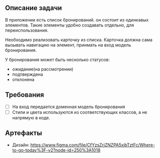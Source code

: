 ## Описание задачи

В приложении есть список бронирований. он состоит из одинкавых элементов.
Такие элементы удобно создавать отдельно, для переиспользования.

Необходимо реализовать карточку из списка.
Карточка должна сама вызывать навигацию на элемент, принмать на вход модель бронирования.

У бронирования может быть несколько статусов:
- ожидание(на рассмотрении)
- подтверждена
- отклонена

## Требования

* [ ] На вход передается доменная модель бронирования
* [ ] Стили и цвета используются из соответствующих классов, а не напрямую в коде.

## Артефакты

- Дизайн: https://www.figma.com/file/CfYzsZrjZNZPA5xjbTztFc/Where-to-go-today%3F-v2?node-id=250%3A1018